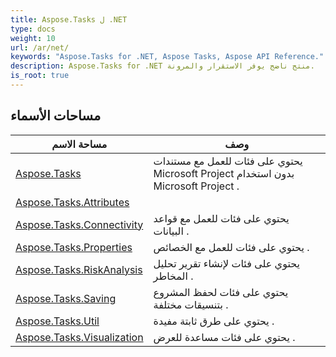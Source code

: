 ```yaml
---
title: Aspose.Tasks ل .NET
type: docs
weight: 10
url: /ar/net/
keywords: "Aspose.Tasks for .NET, Aspose Tasks, Aspose API Reference."
description: Aspose.Tasks for .NET منتج ناضج يوفر الاستقرار والمرونة.
is_root: true
---
```


## مساحات الأسماء

| مساحة الاسم | وصف |
| --- | --- |
| [Aspose.Tasks](./aspose.tasks/) | يحتوي على فئات للعمل مع مستندات Microsoft Project بدون استخدام Microsoft Project . |
| [Aspose.Tasks.Attributes](./aspose.tasks.attributes/) |  |
| [Aspose.Tasks.Connectivity](./aspose.tasks.connectivity/) | يحتوي على فئات للعمل مع قواعد البيانات . |
| [Aspose.Tasks.Properties](./aspose.tasks.properties/) | يحتوي على فئات للعمل مع الخصائص . |
| [Aspose.Tasks.RiskAnalysis](./aspose.tasks.riskanalysis/) | يحتوي على فئات لإنشاء تقرير تحليل المخاطر . |
| [Aspose.Tasks.Saving](./aspose.tasks.saving/) | يحتوي على فئات لحفظ المشروع بتنسيقات مختلفة . |
| [Aspose.Tasks.Util](./aspose.tasks.util/) | يحتوي على طرق ثابتة مفيدة . |
| [Aspose.Tasks.Visualization](./aspose.tasks.visualization/) | يحتوي على فئات مساعدة للعرض . |



